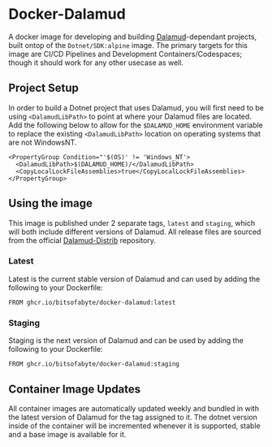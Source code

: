 # Docker-Dalamud
A  docker image for developing and building [Dalamud](https://github.com/goatcorp/Dalamud)-dependant projects, built ontop of the `Dotnet/SDK:alpine` image. The primary targets for this image are CI/CD Pipelines and Development Containers/Codespaces; though it should work for any other usecase as well.

## Project Setup
In order to build a Dotnet project that uses Dalamud, you will first need to be using `<DalamudLibPath>` to point at where your Dalamud files are located. Add the following below to allow for the `$DALAMUD_HOME` environment variable to replace the existing `<DalamudLibPath>` location on operating systems that are not WindowsNT.

```csproj
<PropertyGroup Condition="'$(OS)' != 'Windows_NT'>
  <DalamudLibPath>$(DALAMUD_HOME)/</DalamudLibPath>
  <CopyLocalLockFileAssemblies>true</CopyLocalLockFileAssemblies>
</PropertyGroup>
```

## Using the image
This image is published under 2 separate tags, `latest` and `staging`, which will both include different versions of Dalamud. All release files are sourced from the official [Dalamud-Distrib](https://github.com/goatcorp/dalamud-distrib) repository.

### Latest 
Latest is the current stable version of Dalamud and can used by adding the following to your Dockerfile:

```
FROM ghcr.io/bitsofabyte/docker-dalamud:latest
```

### Staging
Staging is the next version of Dalamud and can be used by adding the following to your Dockerfile:

```
FROM ghcr.io/bitsofabyte/docker-dalamud:staging
```

## Container Image Updates
All container images are automatically updated weekly and bundled in with the latest version of Dalamud for the tag assigned to it. The dotnet version inside of the container will be incremented whenever it is supported, stable and a base image is available for it.
